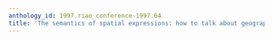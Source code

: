 ```yaml
---
anthology_id: 1997.riao_conference-1997.64
title: 'The semantics of spatial expressions: how to talk about geographic data'
---
```

